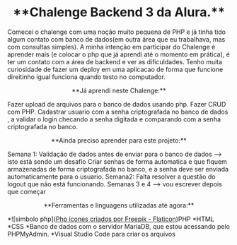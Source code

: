 <h1 align="center">**Chalenge Backend 3 da Alura.**</h1>

Comecei o chalenge com uma noção muito pequena de PHP e já tinha tido algum contato com banco de dados(em outra área que eu trabalhava, mas com consultas simples).
 A minha intenção em participar do Chalenge é aprender mais (e colocar o php que já  aprendi até o momento em prática), é ter um contato com a área de backend e ver as dificuldades. Tenho muita curiosidade de fazer um deploy em uma aplicacao de forma que funcione direitinho igual funciona quando testo no computador.


<p align="center">**Já aprendi neste Chalenge:**</p>
Fazer upload de arquivos para o banco de dados usando php. Fazer CRUD com PHP. Cadastrar usuario com a senha criptografada  no banco de dados , a validar o login checando a senha digitada e comparando com a senha criptografada no banco.



<p align="center">**Ainda preciso aprender para este projeto:**</p>

Semana 1: Validação de dados antes de enviar para o banco de dados --> isto está sendo um desafio
Criar senhas de forma automatica e que fiquem armazenadas de forma criptografada no banco, e a senha deve ser enviada automaticamente para o usuario.
Semana2: Falta resolver a questão do logout que não está funcionando.
Semanas 3 e 4 --> vou escrever depois que começar



<p align="center">**Ferramentas e linguagens utilizadas até agora:**</p>
*![simbolo php](<a href="https://www.flaticon.com/br/icones-gratis/php" title="php ícones">Php ícones criados por Freepik - Flaticon</a>)PHP
*HTML
*CSS
*Banco de dados com o servidor  MariaDB, que estou acessando pelo PHPMyAdmin.
*Visual Studio Code para criar os arquivos










